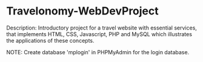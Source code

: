 # Travelonomy-WebDevProject
Description: Introductory project for a travel website with essential services, that implements HTML, CSS, Javascript, PHP and MySQL which illustrates the applications of these concepts.

NOTE: Create database 'mplogin' in PHPMyAdmin for the login database.
